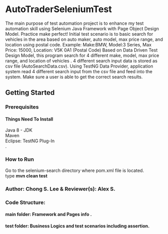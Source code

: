 # AutoTraderSeleniumTest
The main purpose of test automation project is to enhance my test automation skill using Selenium Java Framework with Page Object Design Model.  Practice make perfect!  Initial test scenario is to basic search for vehicles in the area based on auto maker, auto model, max price range, and location using postal code.  Example: Make:BMW, Model:3 Series, Max Price: 15000, Location: V5K 0A1 (Postal Code)
Based on Data Driven Test Design Model, this program search for 4 different make, model, max price range, and location of vehicles .  4 different search input data is stored as csv file (AutoSearchData.csv).  Using TestNG Data Provider, application system read 4 different search input from the csv file and feed into the system.  Make sure a user is able to get the correct search results.

## Getting Started
### Prerequisites
#### Things Need To Install
Java 8 - JDK <br/>
Maven <br/>
Eclipse: TestNG Plug-In<br/> . 

### How to Run
Go to the selenium-search directory where pom.xml file is located.<br/>
type **mvn clean test**

### Author: Chong S. Lee & Reviewer(s): Alex S.

### Code Structure:
#### main folder: Framework and Pages info . 
#### test folder: Business Logics and test scenarios including assertion.

